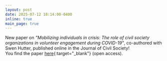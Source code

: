 ```yaml
---
layout: post
date: 2025-07-12 18:14:00-0400
inline: true
main_page: true
---
```


New paper on <i>"Mobilizing individuals in crisis: The role of civil society organizations in volunteer engagement during COVID-19"</i>, co-authored with Swen Hutter, published online in the Journal of Civil Society!
<br>
You find the paper [here](https://doi.org/10.1080/17448689.2025.2530108){:target="_blank"} (open access).

